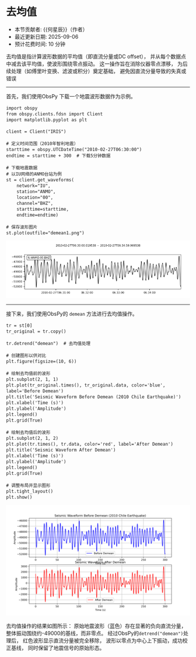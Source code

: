 # 去均值

- 本节贡献者: {{何星辰}}（作者）
- 最近更新日期: 2025-09-06
- 预计花费时间: 10 分钟

去均值是指计算波形数据的平均值（即直流分量或DC offset），
并从每个数据点中减去该平均值，使波形围绕零点振动。
这一操作旨在消除仪器零点漂移，
为后续处理（如傅里叶变换、滤波或积分）奠定基础，
避免因直流分量导致的失真或错误

---

首先，我们使用ObsPy 下载一个地震波形数据作为示例。

```{code-cell} ipython3
import obspy
from obspy.clients.fdsn import Client
import matplotlib.pyplot as plt

client = Client("IRIS") 

# 定义时间范围（2010年智利地震）
starttime = obspy.UTCDateTime("2010-02-27T06:30:00")
endtime = starttime + 300  # 下载5分钟数据

# 下载地震数据
# 以IU网络的ANMO台站为例
st = client.get_waveforms(
    network="IU",
    station="ANMO", 
    location="00", 
    channel="BHZ",
    starttime=starttime, 
    endtime=endtime)
    
# 保存波形图片
st.plot(outfile="demean1.png")
```

![下载波形图](demean1.png)

---

接下来，我们使用ObsPy的 `demean` 方法进行去均值操作。

```{code-cell} ipython3
tr = st[0]
tr_original = tr.copy()

tr.detrend("demean")  # 去均值处理

# 创建图形以供对比
plt.figure(figsize=(10, 6))

# 绘制去均值前的波形
plt.subplot(2, 1, 1)
plt.plot(tr_original.times(), tr_original.data, color='blue', label='Before Demean')
plt.title('Seismic Waveform Before Demean (2010 Chile Earthquake)')
plt.xlabel('Time (s)')
plt.ylabel('Amplitude')
plt.legend()
plt.grid(True)

# 绘制去均值后的波形
plt.subplot(2, 1, 2)
plt.plot(tr.times(), tr.data, color='red', label='After Demean')
plt.title('Seismic Waveform After Demean')
plt.xlabel('Time (s)')
plt.ylabel('Amplitude')
plt.legend()
plt.grid(True)

# 调整布局并显示图形
plt.tight_layout()
plt.show()
```

![去均值前后对比图](demean2.png)

去均值操作的结果如图所示：
原始地震波形（蓝色）存在显著的负向直流分量，
整体振动围绕约-49000的基线，而非零点。
经过ObsPy的`detrend("demean")`处理后，
红色波形显示直流分量被完全移除，
波形以零点为中心上下振动，成功校正基线，
同时保留了地震信号的原始形态。
